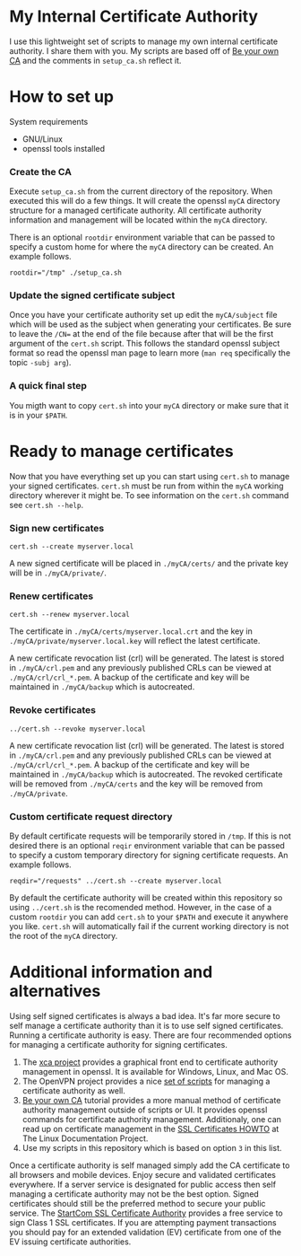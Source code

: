 # My Internal Certificate Authority

I use this lightweight set of scripts to manage my own internal certificate authority.  I share them with you.  My scripts are based off of [Be your own CA][yourca_tut] and the comments in `setup_ca.sh` reflect it.

# How to set up

System requirements

* GNU/Linux
* openssl tools installed

### Create the CA

Execute `setup_ca.sh` from the current directory of the repository.  When executed this will do a few things.  It will create the openssl `myCA` directory structure for a managed certificate authority.  All certificate authority information and management will be located within the `myCA` directory.

There is an optional `rootdir` environment variable that can be passed to specify a custom home for where the `myCA` directory can be created.  An example follows.

    rootdir="/tmp" ./setup_ca.sh

### Update the signed certificate subject

Once you have your certificate authority set up edit the `myCA/subject` file which will be used as the subject when generating your certificates.  Be sure to leave the `/CN=` at the end of the file because after that will be the first argument of the `cert.sh` script.  This follows the standard openssl subject format so read the openssl man page to learn more (`man req` specifically the topic `-subj arg`).

### A quick final step

You migth want to copy `cert.sh` into your `myCA` directory or make sure that it is in your `$PATH`.

# Ready to manage certificates

Now that you have everything set up you can start using `cert.sh` to manage your signed certificates.  `cert.sh` must be run from within the `myCA` working directory wherever it might be.  To see information on the `cert.sh` command see `cert.sh --help`.

### Sign new certificates

    cert.sh --create myserver.local

A new signed certificate will be placed in `./myCA/certs/` and the private key will be in `./myCA/private/`.

### Renew certificates

    cert.sh --renew myserver.local

The certificate in `./myCA/certs/myserver.local.crt` and the key in `./myCA/private/myserver.local.key` will reflect the latest certificate.

A new certificate revocation list (crl) will be generated.  The latest is stored in `./myCA/crl.pem` and any previously published CRLs can be viewed at `./myCA/crl/crl_*.pem`.  A backup of the certificate and key will be maintained in `./myCA/backup` which is autocreated.

### Revoke certificates

    ../cert.sh --revoke myserver.local

A new certificate revocation list (crl) will be generated.  The latest is stored in `./myCA/crl.pem` and any previously published CRLs can be viewed at `./myCA/crl/crl_*.pem`.  A backup of the certificate and key will be maintained in `./myCA/backup` which is autocreated.  The revoked certificate will be removed from `./myCA/certs` and the key will be removed from `./myCA/private`.

### Custom certificate request directory

By default certificate requests will be temporarily stored in `/tmp`.  If this is not desired there is an optional `reqir` environment variable that can be passed to specify a custom temporary directory for signing certificate requests.  An example follows.

    reqdir="/requests" ../cert.sh --create myserver.local

By default the certificate authority will be created within this repository so using `../cert.sh` is the recomended method.  However, in the case of a custom `rootdir` you can add `cert.sh` to your `$PATH` and execute it anywhere you like.  `cert.sh` will automatically fail if the current working directory is not the root of the `myCA` directory.

# Additional information and alternatives

Using self signed certificates is always a bad idea. It's far more secure to self manage a certificate authority than it is to use self signed certificates. Running a certificate authority is easy. There are four recommended options for managing a certificate authority for signing certificates.

1. The [xca project][xca] provides a graphical front end to certificate authority management in openssl.  It is available for Windows, Linux, and Mac OS.
2. The OpenVPN project provides a nice [set of scripts][ovpn_scripts] for managing a certificate authority as well.
3. [Be your own CA][yourca_tut] tutorial provides a more manual method of certificate authority management outside of scripts or UI.  It provides openssl commands for certificate authority management.  Additionaly, one can read up on certificate management in the [SSL Certificates HOWTO][tldp_certs] at The Linux Documentation Project.
4. Use my scripts in this repository which is based on option `3` in this list.

Once a certificate authority is self managed simply add the CA certificate to all browsers and mobile devices. Enjoy secure and validated certificates everywhere.  If a server service is designated for public access then self managing a certificate authority may not be the best option.  Signed certificates should still be the preferred method  to secure your public service.  The [StartCom SSL Certificate Authority][startcom_ssl] provides a free service to sign Class 1 SSL certificates.  If you are attempting payment transactions you should pay for an extended validation (EV) certificate from one of the EV issuing certificate authorities.

[xca]: http://sourceforge.net/projects/xca/
[ovpn_scripts]: http://openvpn.net/index.php/open-source/documentation/howto.html#pki
[yourca_tut]: http://www.g-loaded.eu/2005/11/10/be-your-own-ca/
[tldp_certs]: http://www.tldp.org/HOWTO/SSL-Certificates-HOWTO/x195.html
[startcom_ssl]: http://cert.startcom.org/
